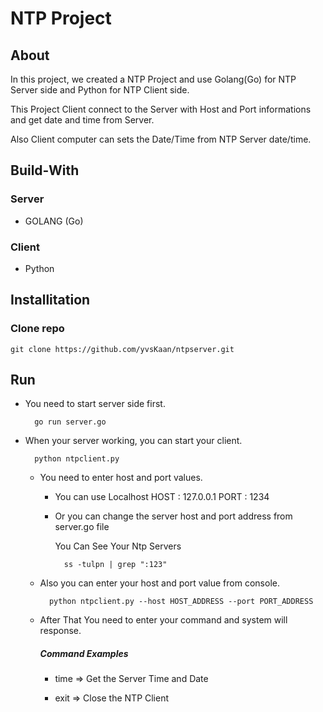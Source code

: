 # NTP Project

## About 

In this project, we created a NTP Project and use Golang(Go) for NTP Server side and Python for NTP Client side. 

This Project Client connect to the Server with Host and Port informations and get date and time from Server.

Also Client computer can sets the Date/Time from NTP Server date/time.

## Build-With

### Server
* GOLANG (Go)

### Client
* Python

## Installitation

### Clone repo 

    git clone https://github.com/yvsKaan/ntpserver.git

## Run 

* You need to start server side first.

        go run server.go

* When your server working, you can start your client.

        python ntpclient.py

    * You need to enter host and port values.
        
        * You can use Localhost HOST : 127.0.0.1 PORT : 1234
        * Or you can change the server host and port address from server.go file 
          
          You Can See Your Ntp Servers 
          
                ss -tulpn | grep ":123"
    
    * Also you can enter your host and port value from console. 

            python ntpclient.py --host HOST_ADDRESS --port PORT_ADDRESS 

    * After That You need to enter your command and system will response.
        ##### Command Examples
        
        * time => Get the Server Time and Date
        
        * exit => Close the NTP Client